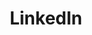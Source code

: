 ---
title: "LinkedIn"
url: "https://www.linkedin.com/in/yerepf/"
icon: "mdi:linkedin"
description: "Connect with me on LinkedIn for professional updates and networking."
---
